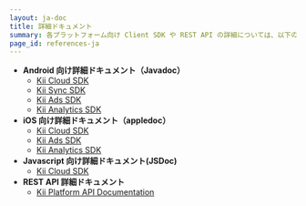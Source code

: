 ```yaml
---
layout: ja-doc
title: 詳細ドキュメント
summary: 各プラットフォーム向け Client SDK や REST API の詳細については、以下のドキュメントを参照してください。
page_id: references-ja
---
```

* **Android 向け詳細ドキュメント（Javadoc）**
  * [Kii Cloud SDK](http://static.kii.com/devportal/docs/storage/)
  * [Kii Sync SDK](http://static.kii.com/devportal/docs/sync/)
  * [Kii Ads SDK](http://static.kii.com/devportal/docs/ads/)
  * [Kii Analytics SDK](http://static.kii.com/devportal/docs/analytics/)
* **iOS 向け詳細ドキュメント（appledoc）**
  * [Kii Cloud SDK](http://static.kii.com/devportal/docs/ios_cloud/)
  * [Kii Ads SDK](http://static.kii.com/devportal/docs/ios_ads/)
  * [Kii Analytics SDK](http://static.kii.com/devportal/docs/ios_analytics/)
* **Javascript 向け詳細ドキュメント(JSDoc)**
  * [Kii Cloud SDK](http://static.kii.com/devportal/docs/js/)
* **REST API 詳細ドキュメント**
  * [Kii Platform API Documentation](http://documentation.kii.com/rest/application)
